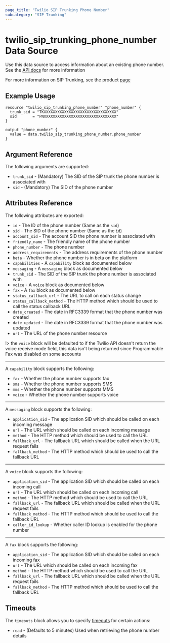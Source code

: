 ```yaml
---
page_title: "Twilio SIP Trunking Phone Number"
subcategory: "SIP Trunking"
---
```


# twilio_sip_trunking_phone_number Data Source

Use this data source to access information about an existing phone number. See the [API docs](https://www.twilio.com/docs/sip-trunking/api/phonenumber-resource) for more information

For more information on SIP Trunking, see the product [page](https://www.twilio.com/docs/sip-trunking)

## Example Usage

```hcl
resource "twilio_sip_trunking_phone_number" "phone_number" {
  trunk_sid = "TKXXXXXXXXXXXXXXXXXXXXXXXXXXXXXXXX"
  sid       = "PNXXXXXXXXXXXXXXXXXXXXXXXXXXXXXXXX"
}

output "phone_number" {
  value = data.twilio_sip_trunking_phone_number.phone_number
}
```

## Argument Reference

The following arguments are supported:

- `trunk_sid` - (Mandatory) The SID of the SIP trunk the phone number is associated with
- `sid` - (Mandatory) The SID of the phone number

## Attributes Reference

The following attributes are exported:

- `id` - The ID of the phone number (Same as the `sid`)
- `sid` - The SID of the phone number (Same as the `id`)
- `account_sid` - The account SID the phone number is associated with
- `friendly_name` - The friendly name of the phone number
- `phone_number` - The phone number
- `address_requirements` - The address requirements of the phone number
- `beta` - Whether the phone number is in beta on the platform
- `capabilities` - A `capability` block as documented below
- `messaging` - A `messaging` block as documented below
- `trunk_sid` - The SID of the SIP trunk the phone number is associated with
- `voice` - A `voice` block as documented below
- `fax` - A `fax` block as documented below
- `status_callback_url` - The URL to call on each status change
- `status_callback_method` - The HTTP method which should be used to call the status callback URL
- `date_created` - The date in RFC3339 format that the phone number was created
- `date_updated` - The date in RFC3339 format that the phone number was updated
- `url` - The URL of the phone number resource

!> the `voice` block will be defaulted to if the Twilio API doesn't return the voice receive mode field, this data isn't being returned since Programmable Fax was disabled on some accounts

---

A `capability` block supports the following:

- `fax` - Whether the phone number supports fax
- `sms` - Whether the phone number supports SMS
- `mms` - Whether the phone number supports MMS
- `voice` - Whether the phone number supports voice

---

A `messaging` block supports the following:

- `application_sid` - The application SID which should be called on each incoming message
- `url` - The URL which should be called on each incoming message
- `method` - The HTTP method which should be used to call the URL
- `fallback_url` - The fallback URL which should be called when the URL request fails
- `fallback_method` - The HTTP method which should be used to call the fallback URL

---

A `voice` block supports the following:

- `application_sid` - The application SID which should be called on each incoming call
- `url` - The URL which should be called on each incoming call
- `method` - The HTTP method which should be used to call the URL
- `fallback_url` - The fallback URL which should be called when the URL request fails
- `fallback_method` - The HTTP method which should be used to call the fallback URL
- `caller_id_lookup` - Whether caller ID lookup is enabled for the phone number

---

A `fax` block supports the following:

- `application_sid` - The application SID which should be called on each incoming fax
- `url` - The URL which should be called on each incoming fax
- `method` - The HTTP method which should be used to call the URL
- `fallback_url` - The fallback URL which should be called when the URL request fails
- `fallback_method` - The HTTP method which should be used to call the fallback URL

## Timeouts

The `timeouts` block allows you to specify [timeouts](https://www.terraform.io/docs/configuration/resources.html#timeouts) for certain actions:

- `read` - (Defaults to 5 minutes) Used when retrieving the phone number details
